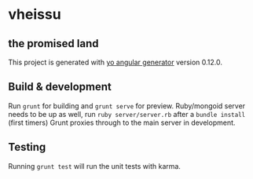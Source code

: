 # vheissu
## the promised land

This project is generated with [yo angular generator](https://github.com/yeoman/generator-angular)
version 0.12.0.

## Build & development

Run `grunt` for building and `grunt serve` for preview.
Ruby/mongoid server needs to be up as well, run `ruby server/server.rb` after a `bundle install` (first timers)
Grunt proxies through to the main server in development.

## Testing

Running `grunt test` will run the unit tests with karma.
